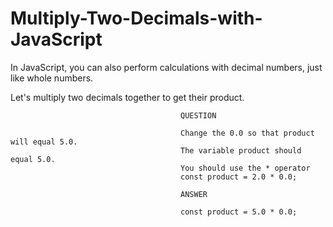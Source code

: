 # Multiply-Two-Decimals-with-JavaScript

In JavaScript, you can also perform calculations with decimal numbers, just like whole numbers.

Let's multiply two decimals together to get their product.

                                          QUESTION

                                          Change the 0.0 so that product will equal 5.0.
                                          The variable product should equal 5.0.
                                          You should use the * operator
                                          const product = 2.0 * 0.0;

                                          ANSWER
                                         
                                          const product = 5.0 * 0.0;
